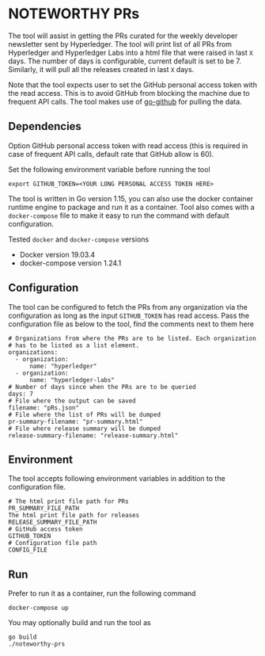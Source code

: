 # NOTEWORTHY PRs

The tool will assist in getting the PRs curated for the weekly developer
newsletter sent by Hyperledger. The tool will print list of all PRs from
Hyperledger and Hyperledger Labs into a html file that were raised in
last `X` days. The number of days is configurable, current default is set
to be 7. Similarly, it will pull all the releases created in last `X` days.

Note that the tool expects user to set the GitHub personal access token
with the read access. This is to avoid GitHub from blocking the machine due
to frequent API calls. The tool makes use of
[go-github](https://github.com/google/go-github/) for pulling the data.

## Dependencies

Option GitHub personal access token with read access (this is required
in case of frequent API calls, default rate that GitHub allow is 60).

Set the following environment variable before running the tool

```
export GITHUB_TOKEN=<YOUR LONG PERSONAL ACCESS TOKEN HERE>
```

The tool is written in Go version 1.15, you can also use the docker
container runtime engine to package and run it as a container.
Tool also comes with a `docker-compose` file to make it easy to run
the command with default configuration.

Tested `docker` and `docker-compose` versions

- Docker version 19.03.4
- docker-compose version 1.24.1

## Configuration

The tool can be configured to fetch the PRs from any organization via
the configuration as long as the input `GITHUB_TOKEN` has read access.
Pass the configuration file as below to the tool, find the comments
next to them here

```
# Organizations from where the PRs are to be listed. Each organization
# has to be listed as a list element.
organizations:
  - organization:
      name: "hyperledger"
  - organization:
      name: "hyperledger-labs"
# Number of days since when the PRs are to be queried
days: 7
# File where the output can be saved
filename: "pRs.json"
# File where the list of PRs will be dumped
pr-summary-filename: "pr-summary.html"
# File where release summary will be dumped
release-summary-filename: "release-summary.html"
```

## Environment

The tool accepts following environment variables in addition to
the configuration file.


```
# The html print file path for PRs
PR_SUMMARY_FILE_PATH
The html print file path for releases
RELEASE_SUMMARY_FILE_PATH
# GitHub access token
GITHUB_TOKEN
# Configuration file path
CONFIG_FILE
```

## Run

Prefer to run it as a container, run the following command

```
docker-compose up
```

You may optionally build and run the tool as

```
go build
./noteworthy-prs
```
